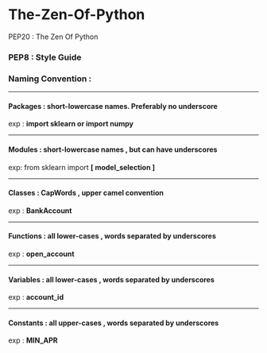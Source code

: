 # The-Zen-Of-Python
PEP20 : The Zen Of Python


### PEP8 : Style Guide 

### Naming Convention :

----

#### Packages : short-lowercase names. Preferably no underscore

exp : <strong>import sklearn or import numpy</strong>

----

#### Modules : short-lowercase names , but can have underscores

exp: from sklearn import <strong>[ model_selection ] </strong> 

----

#### Classes : CapWords , upper camel convention

exp : <strong> BankAccount </strong>

----

#### Functions : all lower-cases , words separated by underscores

exp : <strong> open_account </strong>

----

#### Variables : all lower-cases , words separated by underscores

exp : <strong> account_id </strong>

----

#### Constants : all upper-cases , words separated by underscores

exp : <strong> MIN_APR </strong>
